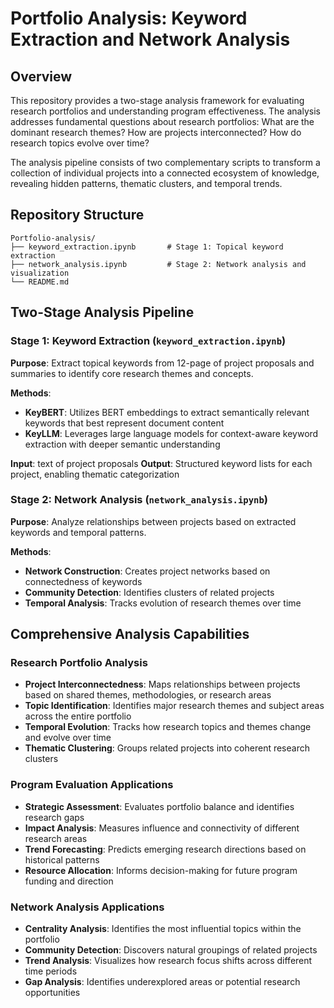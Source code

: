 # Portfolio Analysis: Keyword Extraction and Network Analysis

## Overview
This repository provides a two-stage analysis framework for evaluating research portfolios and understanding program effectiveness. The analysis addresses fundamental questions about research portfolios: What are the dominant research themes? How are projects interconnected?  How do research topics evolve over time? 

The analysis pipeline consists of two complementary scripts to transform a collection of individual projects into a connected ecosystem of knowledge, revealing hidden patterns, thematic clusters, and temporal trends.

## Repository Structure
```
Portfolio-analysis/
├── keyword_extraction.ipynb       # Stage 1: Topical keyword extraction
├── network_analysis.ipynb         # Stage 2: Network analysis and visualization
└── README.md
```

## Two-Stage Analysis Pipeline

### Stage 1: Keyword Extraction (`keyword_extraction.ipynb`)
**Purpose**: Extract topical keywords from 12-page of project proposals and summaries to identify core research themes and concepts.

**Methods**:
- **KeyBERT**: Utilizes BERT embeddings to extract semantically relevant keywords that best represent document content
- **KeyLLM**: Leverages large language models for context-aware keyword extraction with deeper semantic understanding

**Input**: text of project proposals
**Output**: Structured keyword lists for each project, enabling thematic categorization

### Stage 2: Network Analysis (`network_analysis.ipynb`)
**Purpose**: Analyze relationships between projects based on extracted keywords and temporal patterns.

**Methods**:
- **Network Construction**: Creates project networks based on connectedness of keywords
- **Community Detection**: Identifies clusters of related projects
- **Temporal Analysis**: Tracks evolution of research themes over time


## Comprehensive Analysis Capabilities

### Research Portfolio Analysis
- **Project Interconnectedness**: Maps relationships between projects based on shared themes, methodologies, or research areas
- **Topic Identification**: Identifies major research themes and subject areas across the entire portfolio
- **Temporal Evolution**: Tracks how research topics and themes change and evolve over time
- **Thematic Clustering**: Groups related projects into coherent research clusters

### Program Evaluation Applications
- **Strategic Assessment**: Evaluates portfolio balance and identifies research gaps
- **Impact Analysis**: Measures influence and connectivity of different research areas
- **Trend Forecasting**: Predicts emerging research directions based on historical patterns
- **Resource Allocation**: Informs decision-making for future program funding and direction

### Network Analysis Applications
- **Centrality Analysis**: Identifies the most influential topics within the portfolio
- **Community Detection**: Discovers natural groupings of related projects
- **Trend Analysis**: Visualizes how research focus shifts across different time periods
- **Gap Analysis**: Identifies underexplored areas or potential research opportunities
